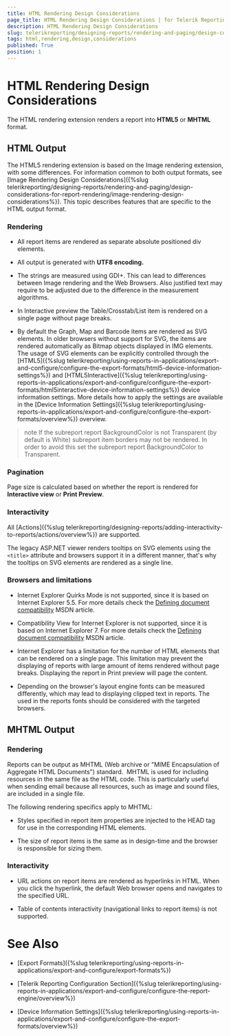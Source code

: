```yaml
---
title: HTML Rendering Design Considerations
page_title: HTML Rendering Design Considerations | for Telerik Reporting Documentation
description: HTML Rendering Design Considerations
slug: telerikreporting/designing-reports/rendering-and-paging/design-considerations-for-report-rendering/html-rendering-design-considerations
tags: html,rendering,design,considerations
published: True
position: 1
---
```


# HTML Rendering Design Considerations



The HTML rendering extension renders a report into __HTML5__ or __MHTML__ format.
      

## HTML Output

The HTML5 rendering extension is based on the Image rendering extension, with some differences. For
          information common to both output formats, see
          [Image Rendering Design Considerations]({%slug telerikreporting/designing-reports/rendering-and-paging/design-considerations-for-report-rendering/image-rendering-design-considerations%}).
          This topic describes features that are specific to the HTML output format.
        

### Rendering

* All report items are rendered as separate absolute positioned div elements.

* All output is generated with __UTF8 encoding.__

* The strings are measured using GDI+. This can lead to differences between Image rendering and the Web Browsers. 
                  Also justified text may require to be adjusted due to the difference in the measurement algorithms.
                

* In Interactive preview the Table/Crosstab/List item is rendered on a single page without page breaks.
                

* By default the Graph, Map and Barcode items are rendered as SVG elements. In older browsers without support for SVG, the items are rendered automatically as Bitmap objects displayed in IMG elements.
                  The usage of SVG elements can be explicitly controlled through the [HTML5]({%slug telerikreporting/using-reports-in-applications/export-and-configure/configure-the-export-formats/html5-device-information-settings%}) and [HTML5Interactive]({%slug telerikreporting/using-reports-in-applications/export-and-configure/configure-the-export-formats/html5interactive-device-information-settings%}) device information settings. More details how to apply the settings are available in the [Device Information Settings]({%slug telerikreporting/using-reports-in-applications/export-and-configure/configure-the-export-formats/overview%}) overview.
                

>note If the subreport report BackgroundColor is not Transparent (by default is White) subreport item borders may not be rendered.
                In order to avoid this set the subreport report BackgroundColor to Transparent.
>


### Pagination

Page size is calculated based on whether the report is rendered for __Interactive view__
              or __Print Preview__.
            

### Interactivity

All [Actions]({%slug telerikreporting/designing-reports/adding-interactivity-to-reports/actions/overview%}) are supported.
            

The legacy ASP.NET viewer renders tooltips on SVG elements using the `<title>` attribute and browsers support it in a different manner, 
              that's why the tooltips on SVG elements are rendered as a single line.
            

### Browsers and limitations

* Internet Explorer Quirks Mode is not supported, since it is based on Internet Explorer 5.5. For more details check the [Defining document compatibility](http://msdn.microsoft.com/en-us/library/cc288325(v=vs.85).aspx) MSDN article.
                

* Compatibility View for Internet Explorer is not supported, since it is based on Internet Explorer 7. For more details check the [Defining document compatibility](http://msdn.microsoft.com/en-us/library/cc288325(v=vs.85).aspx) MSDN article.
                

* Internet Explorer has a limitation for the number of HTML elements that can be rendered on a single page. This limitation may prevent the displaying of reports with large amount of items rendered without page breaks. Displaying the report in Print preview will page the content.

* Depending on the browser's layout engine fonts can be measured differently, which may lead to displaying clipped text in reports. The used in the reports fonts should be considered with the targeted browsers.
                

## MHTML Output

### Rendering

Reports can be output as MHTML (Web archive or "MIME Encapsulation of Aggregate HTML Documents") standard. 
              MHTML is used for including resources in the same file as the HTML code. This is particularly useful when
              sending email because all resources, such as image and sound files, are included in a single file.
            

The following rendering specifics apply to MHTML:

* Styles specified in report item properties are injected to the HEAD tag for use in the corresponding
                  HTML elements.
                

* The size of report items is the same as in design-time and the browser is responsible for sizing them.

### Interactivity

* URL actions on report items are rendered as hyperlinks in HTML. When you click
                  the hyperlink, the default Web browser opens and navigates to the specified URL.
                

* Table of contents interactivity (navigational links to report items) is not supported.
                

# See Also

 * [Export Formats]({%slug telerikreporting/using-reports-in-applications/export-and-configure/export-formats%})

 * [Telerik Reporting Configuration Section]({%slug telerikreporting/using-reports-in-applications/export-and-configure/configure-the-report-engine/overview%})

 * [Device Information Settings]({%slug telerikreporting/using-reports-in-applications/export-and-configure/configure-the-export-formats/overview%})
